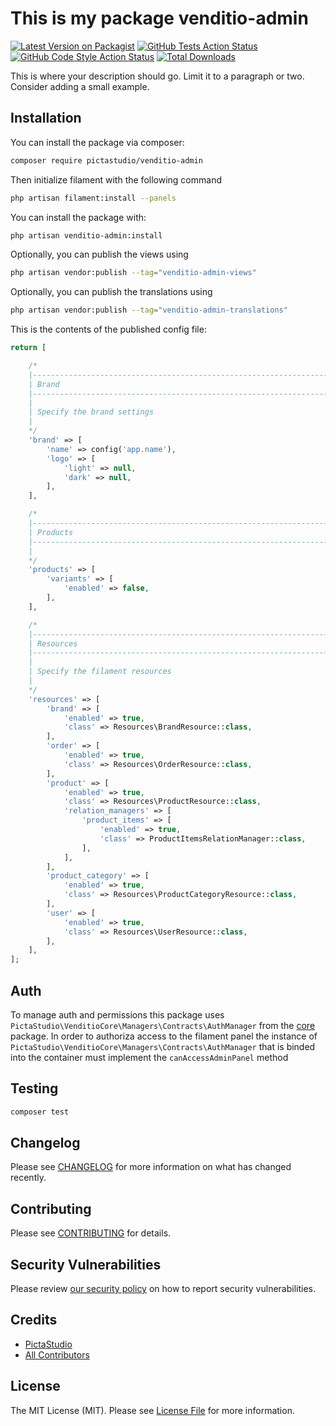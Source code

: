 # This is my package venditio-admin

[![Latest Version on Packagist](https://img.shields.io/packagist/v/pictastudio/venditio-admin.svg?style=flat-square)](https://packagist.org/packages/pictastudio/venditio-admin)
[![GitHub Tests Action Status](https://img.shields.io/github/actions/workflow/status/pictastudio/venditio-admin/run-tests.yml?branch=main&label=tests&style=flat-square)](https://github.com/pictastudio/venditio-admin/actions?query=workflow%3Arun-tests+branch%3Amain)
[![GitHub Code Style Action Status](https://img.shields.io/github/actions/workflow/status/pictastudio/venditio-admin/fix-php-code-style-issues.yml?branch=main&label=code%20style&style=flat-square)](https://github.com/pictastudio/venditio-admin/actions?query=workflow%3A"Fix+PHP+code+style+issues"+branch%3Amain)
[![Total Downloads](https://img.shields.io/packagist/dt/pictastudio/venditio-admin.svg?style=flat-square)](https://packagist.org/packages/pictastudio/venditio-admin)



This is where your description should go. Limit it to a paragraph or two. Consider adding a small example.

## Installation

You can install the package via composer:

```bash
composer require pictastudio/venditio-admin
```

Then initialize filament with the following command

```bash
php artisan filament:install --panels
```

You can install the package with:

```bash
php artisan venditio-admin:install
```

Optionally, you can publish the views using

```bash
php artisan vendor:publish --tag="venditio-admin-views"
```

Optionally, you can publish the translations using

```bash
php artisan vendor:publish --tag="venditio-admin-translations"
```

This is the contents of the published config file:

```php
return [

    /*
    |--------------------------------------------------------------------------
    | Brand
    |--------------------------------------------------------------------------
    |
    | Specify the brand settings
    |
    */
    'brand' => [
        'name' => config('app.name'),
        'logo' => [
            'light' => null,
            'dark' => null,
        ],
    ],

    /*
    |--------------------------------------------------------------------------
    | Products
    |--------------------------------------------------------------------------
    |
    */
    'products' => [
        'variants' => [
            'enabled' => false,
        ],
    ],

    /*
    |--------------------------------------------------------------------------
    | Resources
    |--------------------------------------------------------------------------
    |
    | Specify the filament resources
    |
    */
    'resources' => [
        'brand' => [
            'enabled' => true,
            'class' => Resources\BrandResource::class,
        ],
        'order' => [
            'enabled' => true,
            'class' => Resources\OrderResource::class,
        ],
        'product' => [
            'enabled' => true,
            'class' => Resources\ProductResource::class,
            'relation_managers' => [
                'product_items' => [
                    'enabled' => true,
                    'class' => ProductItemsRelationManager::class,
                ],
            ],
        ],
        'product_category' => [
            'enabled' => true,
            'class' => Resources\ProductCategoryResource::class,
        ],
        'user' => [
            'enabled' => true,
            'class' => Resources\UserResource::class,
        ],
    ],
];
```

## Auth
To manage auth and permissions this package uses `PictaStudio\VenditioCore\Managers\Contracts\AuthManager` from the [core](https://github.com/pictastudio/venditio-core) package.
In order to authoriza access to the filament panel the instance of `PictaStudio\VenditioCore\Managers\Contracts\AuthManager` that is binded into the container must implement the `canAccessAdminPanel` method

## Testing

```bash
composer test
```

## Changelog

Please see [CHANGELOG](CHANGELOG.md) for more information on what has changed recently.

## Contributing

Please see [CONTRIBUTING](.github/CONTRIBUTING.md) for details.

## Security Vulnerabilities

Please review [our security policy](../../security/policy) on how to report security vulnerabilities.

## Credits

- [PictaStudio](https://github.com/pictastudio)
- [All Contributors](../../contributors)

## License

The MIT License (MIT). Please see [License File](LICENSE.md) for more information.
